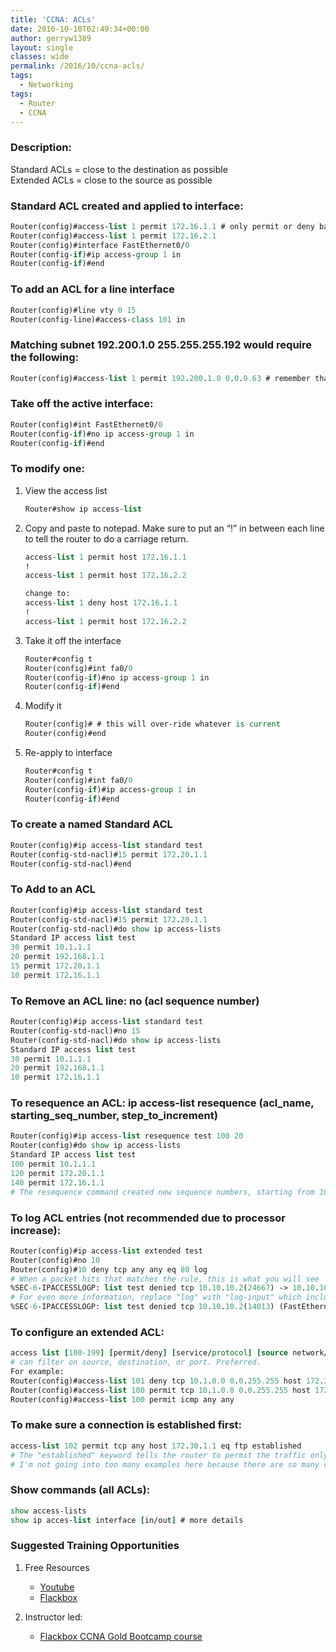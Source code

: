 ```yaml
---
title: 'CCNA: ACLs'
date: 2016-10-10T02:49:34+00:00
author: gerryw1389
layout: single
classes: wide
permalink: /2016/10/ccna-acls/
tags:
  - Networking
tags:
  - Router
  - CCNA
---
```

<!--more-->

### Description:

Standard ACLs = close to the destination as possible  
Extended ACLs = close to the source as possible

### Standard ACL created and applied to interface:

   ```tcl
   Router(config)#access-list 1 permit 172.16.1.1 # only permit or deny based on source IP
   Router(config)#access-list 1 permit 172.16.2.1
   Router(config)#interface FastEthernet0/0
   Router(config-if)#ip access-group 1 in
   Router(config-if)#end
   ```

### To add an ACL for a line interface

   ```tcl
   Router(config)#line vty 0 15
   Router(config-line)#access-class 101 in
   ```

### Matching subnet 192.200.1.0 255.255.255.192 would require the following:

   ```tcl
   Router(config)#access-list 1 permit 192.200.1.0 0.0.0.63 # remember that this would drop all packets not in this network!
   ```

### Take off the active interface:

   ```tcl
   Router(config)#int FastEthernet0/0
   Router(config-if)#no ip access-group 1 in
   Router(config-if)#end
   ```

### To modify one:

1. View the access list

   ```tcl
   Router#show ip access-list
   ```

2. Copy and paste to notepad. Make sure to put an &#8220;!&#8221; in between each line to tell the router to do a carriage return.  

   ```tcl
   access-list 1 permit host 172.16.1.1
   !
   access-list 1 permit host 172.16.2.2

   change to:
   access-list 1 deny host 172.16.1.1
   !
   access-list 1 permit host 172.16.2.2
   ```

3. Take it off the interface

   ```tcl
   Router#config t
   Router(config)#int fa0/0
   Router(config-if)#no ip access-group 1 in
   Router(config-if)#end
   ```

4. Modify it

   ```tcl
   Router(config)# # this will over-ride whatever is current
   Router(config)#end
   ```

5. Re-apply to interface

   ```tcl
   Router#config t
   Router(config)#int fa0/0
   Router(config-if)#ip access-group 1 in
   Router(config-if)#end
   ```

### To create a named Standard ACL

   ```tcl
   Router(config)#ip access-list standard test
   Router(config-std-nacl)#15 permit 172.20.1.1
   Router(config-std-nacl)#end
   ```

### To Add to an ACL

   ```tcl
   Router(config)#ip access-list standard test
   Router(config-std-nacl)#15 permit 172.20.1.1
   Router(config-std-nacl)#do show ip access-lists
   Standard IP access list test
   30 permit 10.1.1.1
   20 permit 192.168.1.1
   15 permit 172.20.1.1
   10 permit 172.16.1.1
   ```

### To Remove an ACL line: no (acl sequence number)

   ```tcl
   Router(config)#ip access-list standard test
   Router(config-std-nacl)#no 15
   Router(config-std-nacl)#do show ip access-lists
   Standard IP access list test
   30 permit 10.1.1.1
   20 permit 192.168.1.1
   10 permit 172.16.1.1
   ```

### To resequence an ACL: ip access-list resequence (acl\_name, starting\_seq\_number, step\_to_increment)

   ```tcl
   Router(config)#ip access-list resequence test 100 20
   Router(config)#do show ip access-lists
   Standard IP access list test
   100 permit 10.1.1.1
   120 permit 172.20.1.1
   140 permit 172.16.1.1
   # The resequence command created new sequence numbers, starting from 100, and incremented them by 20 for each new ACL line.
   ```

### To log ACL entries (not recommended due to processor increase):

   ```tcl
   Router(config)#ip access-list extended test
   Router(config)#no 10
   Router(config)#10 deny tcp any any eq 80 log
   # When a packet hits that matches the rule, this is what you will see
   %SEC-6-IPACCESSLOGP: list test denied tcp 10.10.10.2(24667) -> 10.10.10.1(80), 1 packet
   # For even more information, replace "log" with "log-input" which includes the incoming interface and the source MAC address.
   %SEC-6-IPACCESSLOGP: list test denied tcp 10.10.10.2(14013) (FastEthernet0/0 00aa.aabb.ccdd) -> 10.10.10.1(80), 1 packet
   ```

### To configure an extended ACL:

   ```tcl
   access list [100-199] [permit/deny] [service/protocol] [source network/IP] [destination network/IP] [port#]
   # can filter on source, destination, or port. Preferred.
   For example:
   Router(config)#access-list 101 deny tcp 10.1.0.0 0.0.255.255 host 172.30.1.1 eq telnet
   Router(config)#access-list 100 permit tcp 10.1.0.0 0.0.255.255 host 172.30.1.1 eq ftp
   Router(config)#access-list 100 permit icmp any any
   ```

### To make sure a connection is established first:

   ```tcl
   access-list 102 permit tcp any host 172.30.1.1 eq ftp established
   # The "established" keyword tells the router to permit the traffic only if it was originated by hosts on the inside.
   # I'm not going into too many examples here because there are so many combinations!!
   ```

### Show commands (all ACLs):

   ```tcl
   show access-lists
   show ip acces-list interface [in/out] # more details
   ```

### Suggested Training Opportunities

1. Free Resources
   - [Youtube](https://www.youtube.com)
   - [Flackbox](https://www.flackbox.com/cisco-ccna-lab-guide)

2. Instructor led:
   - [Flackbox CCNA Gold Bootcamp course](https://www.flackbox.com/cisco-ccna-course)